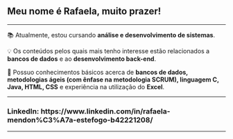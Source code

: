 <h2>Meu nome é Rafaela, muito prazer!</h2>
<hr></hr>
<p>
📚 Atualmente, estou cursando <b>análise e desenvolvimento de sistemas</b>.

💡 Os conteúdos pelos quais mais tenho interesse estão relacionados a <b>bancos de dados</b> e ao <b>desenvolvimento back-end</b>.

🌱 Possuo conhecimentos básicos acerca de <b>bancos de dados, metodologias ágeis (com ênfase na metodologia SCRUM), linguagem C, Java, HTML, CSS</b> e experiência na utilização do <b>Excel</b>.
</p>


<hr></hr>
<h3>LinkedIn: https://www.linkedin.com/in/rafaela-mendon%C3%A7a-estefogo-b42221208/</h3>
<hr></hr>
